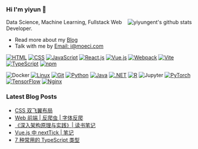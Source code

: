 ### Hi I'm yiyun 👋

<!-- Matomo Image Tracker-->
<img align="right" referrerpolicy="no-referrer-when-downgrade" src="https://matomo.moeci.com/matomo.php?idsite=2&amp;rec=1&amp;action_name=GitHub.yiyungent.README" style="border:0" alt="" />
<!-- End Matomo -->

<!-- <img align="right" src="https://github-readme-stats.vercel.app/api?username=yiyungent&show_icons=true&icon_color=0366d6&bg_color=ffffff&hide_title=true&hide=contribs&include_all_commits=true&count_private=true" alt="yiyungent's github stats"/> -->
<img align="right" src="https://github-readme-stats.120365.xyz/api?username=yiyungent&show_icons=true&icon_color=0366d6&bg_color=ffffff&hide_title=true&hide=contribs&include_all_commits=true&count_private=true" alt="yiyungent's github stats"/>

Data Science, Machine Learning, Fullstack Web Developer.

- Read more about my [Blog](https://moeci.com/)
- Talk with me by [Email: i@moeci.com](mailto:i@moeci.com)

<!-- 图标与颜色: https://simpleicons.org/ -->

[![HTML](https://img.shields.io/badge/-HTML5-e34f26?style=flat-square&logo=HTML5&logoColor=fff)](https://html.spec.whatwg.org)
[![CSS](https://img.shields.io/badge/-CSS3-1572B6?style=flat-square&logo=css3&logoColor=white)](https://www.w3.org/Style/CSS/)
[![JavaScript](https://img.shields.io/badge/-JavaScript-F7DF1E?style=flat-square&logo=JavaScript&logoColor=white&color=F7DF1E)](https://www.ecma-international.org)
[![React.js](https://img.shields.io/badge/-React.js-61DAFB?style=flat-square&logo=React&logoColor=ffffff)](https://github.com/facebook/react)
[![Vue.js](https://img.shields.io/badge/-Vue.js-4FC08D?style=flat-square&logo=Vue.js&logoColor=ffffff)](https://github.com/vuejs/core)
[![Webpack](https://img.shields.io/badge/-Webpack-8DD6F9?style=flat-square&logo=webpack&logoColor=ffffff&color=8DD6F9)](https://github.com/webpack/webpack)
[![Vite](https://img.shields.io/badge/-Vite-646CFF?style=flat-square&logo=vite&logoColor=ffffff&color=646CFF)](https://vitejs.dev)
[![TypeScript](https://img.shields.io/badge/-TypeScript-3178C6?style=flat-square&logo=typescript&logoColor=white)](https://github.com/microsoft/TypeScript)
[![npm](https://img.shields.io/badge/-NPM-CB3837?style=flat-square&logo=npm&logoColor=white)](https://www.npmjs.com/)
<!-- [![Cordova](https://img.shields.io/badge/-Cordova-000?style=flat-square&logo=ApacheCordova&logoColor=E8E8E8)](https://cordova.apache.org/) -->
![Docker](https://img.shields.io/badge/-Docker-2496ED?style=flat-square&logo=docker&logoColor=ffffff)
[![Linux](https://img.shields.io/badge/-Linux-333333?style=flat-square&logo=linux&logoColor=white)](https://www.linuxfoundation.org/)
[![Git](https://img.shields.io/badge/-Git-f05032?style=flat-square&logo=git&logoColor=white)](https://git-scm.com/)
[![Python](https://img.shields.io/badge/-Python-3776AB?style=flat-square&logo=python&logoColor=ffffff)](https://www.python.org/)
[![Java](https://img.shields.io/badge/-Java-007396?style=flat-square&logo=openjdk&logoColor=ffffff)](https://www.java.com/)
[![.NET](https://img.shields.io/badge/-.NET-512BD4?style=flat-square&logo=C-Sharp&logoColor=ffffff)](https://docs.microsoft.com/en-us/dotnet/csharp/)
[![R](https://img.shields.io/badge/-R-276DC3?style=flat-square&logo=r)](https://www.r-project.org/)
![Jupyter](https://img.shields.io/badge/-Jupyter-F37626?style=flat-square&logo=jupyter&logoColor=ffffff)
[![PyTorch](https://img.shields.io/badge/-PyTorch-e74a2b?style=flat-square&logo=PyTorch&logoColor=fff)](https://pytorch.org/)
[![TensorFlow](https://img.shields.io/badge/-TensorFlow-ff6f00?style=flat-square&logo=tensorflow&logoColor=white)](https://www.tensorflow.org/)
[![Nginx](https://img.shields.io/badge/-Nginx-009639?style=flat-square&logo=Nginx&logoColor=white)](http://nginx.org/)




### Latest Blog Posts

<!-- BLOG-POST-LIST:START -->
- [CSS 双飞翼布局](https://moeci.com/posts/2024/01/css-%E5%8F%8C%E9%A3%9E%E7%BF%BC-%E5%B8%83%E5%B1%80-note/)
- [Web 前端 | 反爬虫 | 字体反爬](https://moeci.com/posts/2023/10/web%E5%89%8D%E7%AB%AF-%E5%8F%8D%E7%88%AC%E8%99%AB-%E5%AD%97%E4%BD%93%E5%8F%8D%E7%88%AC-note/)
- [《深入架构原理与实践》| 读书笔记](https://moeci.com/posts/%E5%88%86%E7%B1%BB-todo/%E6%B7%B1%E5%85%A5%E6%9E%B6%E6%9E%84%E5%8E%9F%E7%90%86%E4%B8%8E%E5%AE%9E%E8%B7%B5-note/)
- [Vue.js 中 nextTick | 笔记](https://moeci.com/posts/2023/09/vue-nexttick-note/)
- [7 种常用的 TypeScript 类型](https://moeci.com/posts/2023/09/typescript-7-type-note/)
<!-- BLOG-POST-LIST:END -->

